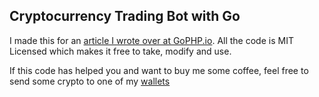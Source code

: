## Cryptocurrency Trading Bot with Go

I made this for an [article I wrote over at GoPHP.io](https://gophp.io/how-to-make-a-cryptocurrency-trading-bot-with-golang). All the code is MIT Licensed which makes it free to take, modify and use.

If this code has helped you and want to buy me some coffee, feel free to send some crypto to one of my [wallets](https://ma.rkus.io/wallets)